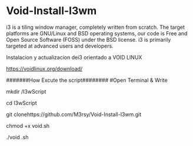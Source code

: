 # Void-Install-I3wm

i3 is a tiling window manager, completely written from scratch. The target platforms are GNU/Linux and BSD operating systems, our code is Free and Open Source Software (FOSS) under the BSD license. i3 is primarily targeted at advanced users and developers. 

Instalacion y actualizacion dei3 orientado a VOID LINUX 

https://voidlinux.org/download/

#######How Excute the script########
#Open Terminal & Write

mkdir /I3wScript

cd I3wScript

git clonehttps://github.com/M3rsy/Void-Install-I3wm.git

chmod +x void.sh

./void .sh

